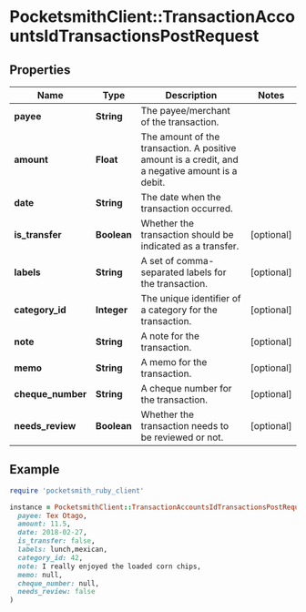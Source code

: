 # PocketsmithClient::TransactionAccountsIdTransactionsPostRequest

## Properties

| Name | Type | Description | Notes |
| ---- | ---- | ----------- | ----- |
| **payee** | **String** | The payee/merchant of the transaction. |  |
| **amount** | **Float** | The amount of the transaction. A positive amount is a credit, and a negative amount is a debit. |  |
| **date** | **String** | The date when the transaction occurred. |  |
| **is_transfer** | **Boolean** | Whether the transaction should be indicated as a transfer. | [optional] |
| **labels** | **String** | A set of comma-separated labels for the transaction. | [optional] |
| **category_id** | **Integer** | The unique identifier of a category for the transaction. | [optional] |
| **note** | **String** | A note for the transaction. | [optional] |
| **memo** | **String** | A memo for the transaction. | [optional] |
| **cheque_number** | **String** | A cheque number for the transaction. | [optional] |
| **needs_review** | **Boolean** | Whether the transaction needs to be reviewed or not. | [optional] |

## Example

```ruby
require 'pocketsmith_ruby_client'

instance = PocketsmithClient::TransactionAccountsIdTransactionsPostRequest.new(
  payee: Tex Otago,
  amount: 11.5,
  date: 2018-02-27,
  is_transfer: false,
  labels: lunch,mexican,
  category_id: 42,
  note: I really enjoyed the loaded corn chips,
  memo: null,
  cheque_number: null,
  needs_review: false
)
```

